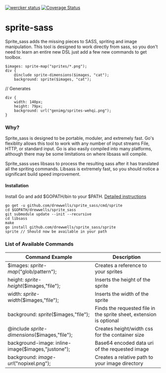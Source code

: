 [![wercker status](https://app.wercker.com/status/0e2b532c6e35225334fdeeac0cbb7831/m "wercker status")](https://app.wercker.com/project/bykey/0e2b532c6e35225334fdeeac0cbb7831)
[![Coverage Status](https://img.shields.io/coveralls/drewwells/sprite_sass.svg)](https://coveralls.io/r/drewwells/sprite_sass?branch=master)

sprite-sass
===========

Sprite_sass adds the missing pieces to SASS, spriting and image manipulation.  This tool is designed to work directly from sass, so you don't need to learn an entire new DSL just add a few new commands to get toolbox.

```
$images: sprite-map("sprites/*.png");
div {
	@include sprite-dimensions($images, "cat");
	background: sprite($images, "cat");
```
// Generates
```
div {
	width: 140px;
	height: 79px;
	background: url("genimg/sprites-wehqi.png");
}
```
### Why?
Sprite_sass is designed to be portable, moduler, and extremely fast.  Go's flexiblity allows this tool to work with any number of input streams File, HTTP, or standard input.  Go is also easily compiled into many platforms, although there may be some limitations on where libsass will compile.

Sprite_sass uses libsass to process the resulting sass after it has translated all the spriting commands.  Libsass is extremely fast, so you should notice a significant build speed improvement.

#### Installation
Install Go and add $GOPATH/bin to your $PATH. [Detailed instructions](https://golang.org/doc/install)

```
go get -u github.com/drewwells/sprite_sass/cmd/sprite
cd $GOPATH/drewwells/sprite_sass
git submodule update --init --recursive
cd libsass
make
go install github.com/drewwells/sprite_sass/sprite
sprite // Should now be available in your path
```

### List of Available Commands
|Command Example|Description|
|-------------------------------------------------------------------|-------------------------------------------------|
|$images: *sprite-map*("glob/pattern");|Creates a reference to your sprites|
|height: *sprite-height*($images,"file");|Inserts the height of the sprite|
|width: *sprite-width*($images,"file");|Inserts the width of the sprite|
|background: *sprite*($images,"file");|Finds the requested file in the sprite sheet, extension is optional|
|@include *sprite-dimensions*($images,"file");|Creates height/width css for the container size|
|background-image: inline-image($images,"justone");|Base64 encoded data uri of the requested image|
|background: *image-url*("nopixel.png");|Creates a relative path to your image directory|
